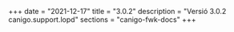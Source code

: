 +++
date        = "2021-12-17"
title       = "3.0.2"
description = "Versió 3.0.2 canigo.support.lopd"
sections    = "canigo-fwk-docs"
+++